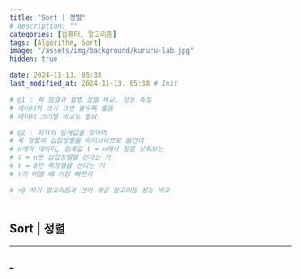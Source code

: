 ```yaml
---
title: "Sort | 정렬"
# description: ""
categories: [컴퓨터, 알고리즘]
tags: [Algorithm, Sort]
image: "/assets/img/background/kururu-lab.jpg"
hidden: true

date: 2024-11-13. 05:38
last_modified_at: 2024-11-13. 05:38 # Init

# @1 : 퀵 정렬과 합병 정렬 비교, 성능 측정  
# 데이터의 크기 크면 클수록 좋음  
# 데이터 크기별 비교도 필요  

# @2 : 최저의 임계값을 찾아라  
# 퀵 정렬과 삽입정렬을 하이브리드로 쓸건데  
# n개의 데이터, 임계값 t = n에서 점점 낮춰보는  
# t = n은 삽입정렬을 쓴다는 거  
# t = 0은 퀵정렬을 쓴다는 거  
# t가 어떨 때 가장 빠른지  

# +@ 자기 알고리듬과 언어 제공 알고리듬 성능 비교  
---
```


## Sort | 정렬

---

### _
